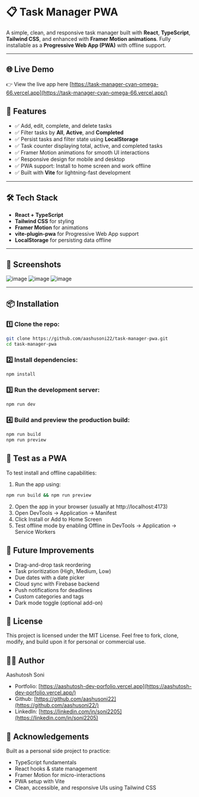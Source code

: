 # 📋 Task Manager PWA

A simple, clean, and responsive task manager built with **React**, **TypeScript**, **Tailwind CSS**, and enhanced with **Framer Motion animations**. Fully installable as a **Progressive Web App (PWA)** with offline support.

---

## 🌐 Live Demo
👉 View the live app here
[https://task-manager-cyan-omega-66.vercel.app](https://task-manager-cyan-omega-66.vercel.app/)

## 🚀 Features

- ✅ Add, edit, complete, and delete tasks
- ✅ Filter tasks by **All**, **Active**, and **Completed**
- ✅ Persist tasks and filter state using **LocalStorage**
- ✅ Task counter displaying total, active, and completed tasks
- ✅ Framer Motion animations for smooth UI interactions
- ✅ Responsive design for mobile and desktop
- ✅ PWA support: Install to home screen and work offline
- ✅ Built with **Vite** for lightning-fast development

---

## 🛠️ Tech Stack

- **React + TypeScript**
- **Tailwind CSS** for styling
- **Framer Motion** for animations
- **vite-plugin-pwa** for Progressive Web App support
- **LocalStorage** for persisting data offline

---

## 📸 Screenshots

![image](https://github.com/user-attachments/assets/b00d0c00-c6ff-4c7a-96d3-d0d79672710d)
![image](https://github.com/user-attachments/assets/03d68b26-6ba2-4fcf-ae24-318e5899afc8)
![image](https://github.com/user-attachments/assets/79e1da99-7731-415e-a21f-5010d7450895)

---

## 📦 Installation

### 1️⃣ Clone the repo:

```bash
git clone https://github.com/aashusoni22/task-manager-pwa.git
cd task-manager-pwa
```

### 2️⃣ Install dependencies:
```bash
npm install
```

### 3️⃣ Run the development server:
```bash
npm run dev
```

### 4️⃣ Build and preview the production build:
```bash
npm run build
npm run preview
```

## 📱 Test as a PWA

To test install and offline capabilities:

1. Run the app using:

```bash
npm run build && npm run preview
```
2. Open the app in your browser (usually at http://localhost:4173)
3. Open DevTools → Application → Manifest
4. Click Install or Add to Home Screen
5. Test offline mode by enabling Offline in DevTools → Application → Service Workers


## 📌 Future Improvements
- Drag-and-drop task reordering
- Task prioritization (High, Medium, Low)
- Due dates with a date picker
- Cloud sync with Firebase backend
- Push notifications for deadlines
- Custom categories and tags
- Dark mode toggle (optional add-on)

## 📄 License

This project is licensed under the MIT License.
Feel free to fork, clone, modify, and build upon it for personal or commercial use.

## 👨‍💻 Author

Aashutosh Soni
- Portfolio: [https://aashutosh-dev-porfolio.vercel.app](https://aashutosh-dev-porfolio.vercel.app/)
- Github: [https://github.com/aashusoni22](https://github.com/aashusoni22/)
- LinkedIn: [https://linkedin.com/in/soni2205](https://linkedin.com/in/soni2205)

## 🙌 Acknowledgements
Built as a personal side project to practice:

- TypeScript fundamentals
- React hooks & state management
- Framer Motion for micro-interactions
- PWA setup with Vite
- Clean, accessible, and responsive UIs using Tailwind CSS
